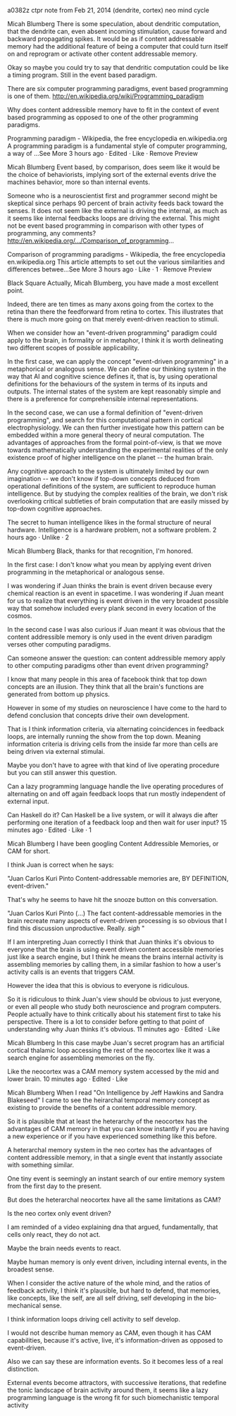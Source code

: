 a0382z ctpr
note from Feb 21, 2014
(dendrite, cortex) neo mind cycle

Micah Blumberg
There is some speculation, about dendritic computation, that the dendrite can, even absent incoming stimulation, cause forward and backward propagating spikes.
It would be as if content addressable memory had the additional feature of being a computer that could turn itself on and reprogram or activate other content addressable memory.

Okay so maybe you could try to say that dendritic computation could be like a timing program. Still in the event based paradigm.

There are six computer programming paradigms, event based programming is one of them. http://en.wikipedia.org/wiki/Programming_paradigm

Why does content addressible memory have to fit in the context of event based programming as opposed to one of the other programming paradigms.

Programming paradigm - Wikipedia, the free encyclopedia
en.wikipedia.org
A programming paradigm is a fundamental style of computer programming, a way of ...See More
3 hours ago · Edited · Like · Remove Preview

Micah Blumberg
Event based, by comparison, does seem like it would be the choice of behaviorists, implying sort of the external events drive the machines behavior, more so than internal events.

Someone who is a neuroscientist first and programmer second might be skeptical since perhaps 90 percent of brain activity feeds back toward the senses. It does not seem like the external is driving the internal, as much as it seems like internal feedbacks loops are driving the external. This might not be event based programming in comparison with other types of programming, any comments? http://en.wikipedia.org/.../Comparison_of_programming...

Comparison of programming paradigms - Wikipedia, the free encyclopedia
en.wikipedia.org
This article attempts to set out the various similarities and differences betwee...See More
3 hours ago · Like · 1 · Remove Preview

Black Square
Actually, Micah Blumberg, you have made a most excellent point. 

Indeed, there are ten times as many axons going from the cortex to the retina than there the feedforward from retina to cortex. This illustrates that there is much more going on that merely event-driven reaction to stimuli.

When we consider how an "event-driven programming" paradigm could apply to the brain, in formality or in metaphor, I think it is worth delineating two different scopes of possible applicability.

In the first case, we can apply the concept "event-driven programming" in a metaphorical or analogous sense. We can define our thinking system in the way that AI and cognitive science defines it, that is, by using operational definitions for the behaviours of the system in terms of its inputs and outputs. The internal states of the system are kept reasonably simple and there is a preference for comprehensible internal representations.

In the second case, we can use a formal definition of "event-driven programming", and search for this computational pattern in cortical electrophysiology. We can then further investigate how this pattern can be embedded within a more general theory of neural computation. The advantages of approaches from the formal point-of-view, is that we move towards mathematically understanding the experimental realities of the only existence proof of higher intelligence on the planet -- the human brain.

Any cognitive approach to the system is ultimately limited by our own imagination -- we don't know if top-down concepts deduced from operational definitions of the system, are sufficient to reproduce human intelligence. But by studying the complex realities of the brain, we don't risk overlooking critical subtleties of brain computation that are easily missed by top-down cognitive approaches.

The secret to human intelligence likes in the formal structure of neural hardware. Intelligence is a hardware problem, not a software problem.
2 hours ago · Unlike · 2

Micah Blumberg
Black, thanks for that recognition, I'm honored.

In the first case: I don't know what you mean by applying event driven programming in the metaphorical or analogous sense. 

I was wondering if Juan thinks the brain is event driven because every chemical reaction is an event in spacetime. I was wondering if Juan meant for us to realize that everything is event driven in the very broadest possible way that somehow included every plank second in every location of the cosmos.

In the second case I was also curious if Juan meant it was obvious that the content addressible memory is only used in the event driven paradigm verses other computing paradigms.

Can someone answer the question: can content addressible memory apply to other computing paradigms other than event driven programming?

I know that many people in this area of facebook think that top down concepts are an illusion. They think that all the brain's functions are generated from bottom up physics.

However in some of my studies on neuroscience I have come to the hard to defend conclusion that concepts drive their own development.

That is I think information criteria, via alternating coincidences in feedback loops, are internally running the show from the top down. Meaning information criteria is driving cells from the inside far more than cells are being driven via external stimulai.

Maybe you don't have to agree with that kind of live operating procedure but you can still answer this question.

Can a lazy programming language handle the live operating procedures of alternating on and off again feedback loops that run mostly independent of external input.

Can Haskell do it? Can Haskell be a live system, or will it always die after performing one iteration of a feedback loop and then wait for user input?
15 minutes ago · Edited · Like · 1

Micah Blumberg
I have been googling Content Addressible Memories, or CAM for short.

I think Juan is correct when he says:

"Juan Carlos Kuri Pinto Content-addressable memories are, BY DEFINITION, event-driven."

That's why he seems to have hit the snooze button on this conversation.

"Juan Carlos Kuri Pinto (...) The fact content-addressable memories in the brain recreate many aspects of event-driven processing is so obvious that I find this discussion unproductive. Really. *sigh* "

If I am interpreting Juan correctly I think that Juan thinks it's obvious to everyone that the brain is using event driven content accessible memories just like a search engine, but I think he means the brains internal activity is assembling memories by calling them, in a similar fashion to how a user's activity calls is an events that triggers CAM.

However the idea that this is obvious to everyone is ridiculous.


So it is ridiculous to think Juan's view should be obvious to just everyone, or even all people who study both neuroscience and program computers. People actually have to think critically about his statement first to take his perspective. There is a lot to consider before getting to that point of understanding why Juan thinks it's obvious.
11 minutes ago · Edited · Like

Micah Blumberg
In this case maybe Juan's secret program has an artificial cortical thalamic loop accessing the rest of the neocortex like it was a search engine for assembling memories on the fly.

Like the neocortex was a CAM memory system accessed by the mid and lower brain.
10 minutes ago · Edited · Like

Micah Blumberg
When I read "On Intelligence by Jeff Hawkins and Sandra Blakeseed" I came to see the heirarchal temporal memory concept as existing to provide the benefits of a content addressible memory.

So it is plausible that at least the heterarchy of the neocortex has the advantages of CAM memory in that you can know instantly if you are having a new experience or if you have experienced something like this before.

A heterarchal memory system in the neo cortex has the advantages of content addressible memory, in that a single event that instantly associate with something similar.

One tiny event is seemingly an instant search of our entire memory system from the first day to the present.

But does the heterarchal neocortex have all the same limitations as CAM?

Is the neo cortex only event driven?

I am reminded of a video explaining dna that argued, fundamentally, that cells only react, they do not act.

Maybe the brain needs events to react.

Maybe human memory is only event driven, including internal events, in the broadest sense.

When I consider the active nature of the whole mind, and the ratios of feedback activity, I think it's plausible, but hard to defend, that memories, like concepts, like the self, are all self driving, self developing in the bio-mechanical sense.

I think information loops driving cell activity to self develop.

I would not describe human memory as CAM, even though it has CAM capabilities, because it's active, live, it's information-driven as opposed to event-driven.

Also we can say these are information events. So it becomes less of a real distinction.

External events become attractors, with successive iterations, that redefine the tonic landscape of brain activity around them, it seems like a lazy programming language is the wrong fit for such biomechanistic temporal activity 
